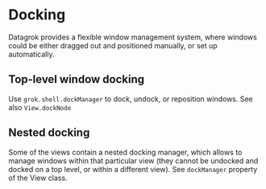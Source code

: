 # Docking

Datagrok provides a flexible window management system, where windows
could be either dragged out and positioned manually, or set up automatically.

## Top-level window docking

Use `grok.shell.dockManager` to dock, undock, or reposition windows. 
See also `View.dockNode`   

## Nested docking

Some of the views contain a nested docking manager, which allows to manage
windows within that particular view (they cannot be undocked and docked on
a top level, or within a different view). See `dockManager` property of the 
View class.
